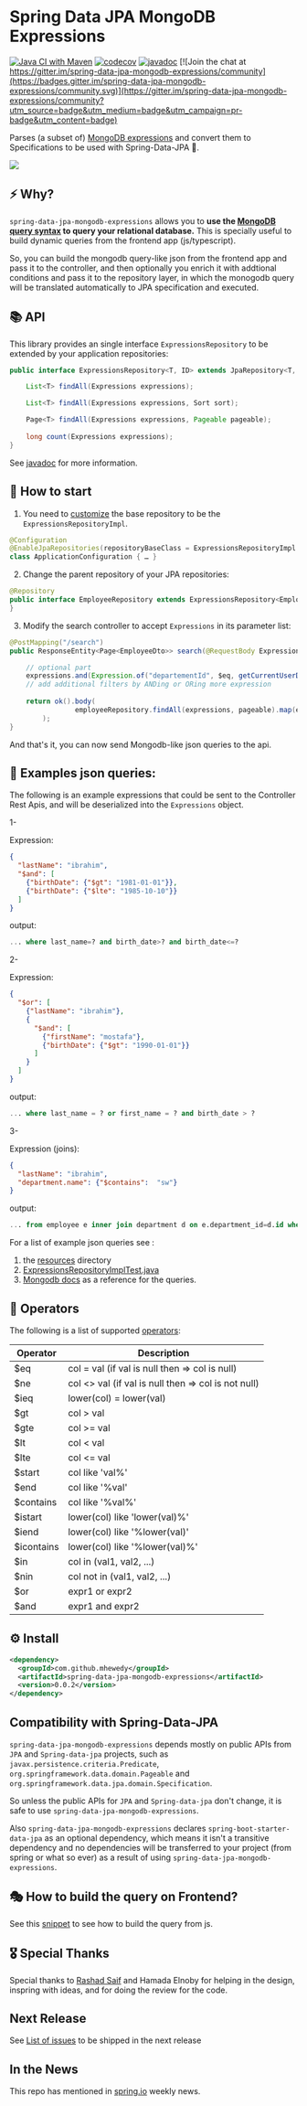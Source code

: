 # Spring Data JPA MongoDB Expressions


[![Java CI with Maven](https://github.com/mhewedy/spring-data-jpa-mongodb-expressions/actions/workflows/maven.yml/badge.svg)](https://github.com/mhewedy/spring-data-jpa-mongodb-expressions/actions/workflows/maven.yml) [![codecov](https://codecov.io/gh/mhewedy/spring-data-jpa-mongodb-expressions/branch/master/graph/badge.svg?token=3BR9MGYVC8)](https://codecov.io/gh/mhewedy/spring-data-jpa-mongodb-expressions) [![javadoc](https://javadoc.io/badge2/com.github.mhewedy/spring-data-jpa-mongodb-expressions/javadoc.svg)](https://javadoc.io/doc/com.github.mhewedy/spring-data-jpa-mongodb-expressions) [![Join the chat at https://gitter.im/spring-data-jpa-mongodb-expressions/community](https://badges.gitter.im/spring-data-jpa-mongodb-expressions/community.svg)](https://gitter.im/spring-data-jpa-mongodb-expressions/community?utm_source=badge&utm_medium=badge&utm_campaign=pr-badge&utm_content=badge)

Parses (a subset of) [MongoDB expressions](https://docs.mongodb.com/manual/tutorial/query-documents/) and convert them to Specifications to be used with Spring-Data-JPA 🎉.

<image src="https://github.com/mhewedy/spring-data-jpa-mongodb-expressions/blob/master/logo.png?raw=true">

## ⚡️ Why?
`spring-data-jpa-mongodb-expressions` allows you to **use the [MongoDB query syntax](https://docs.mongodb.com/manual/tutorial/query-documents/) to query your relational database.** This is specially useful to build dynamic queries from the frontend app (js/typescript).

So, you can build the mongodb query-like json from the frontend app and pass it to the controller, and then optionally you enrich it with addtional conditions and pass it to the repository layer, in which the monogodb query will be translated automatically to JPA specification and executed.


## 📚 API

This library provides an single interface `ExpressionsRepository` to be extended by your application repositories:

```java
public interface ExpressionsRepository<T, ID> extends JpaRepository<T, ID> {

    List<T> findAll(Expressions expressions);

    List<T> findAll(Expressions expressions, Sort sort);

    Page<T> findAll(Expressions expressions, Pageable pageable);
    
    long count(Expressions expressions);
}
```
See [javadoc](https://javadoc.io/doc/com.github.mhewedy/spring-data-jpa-mongodb-expressions) for more information.

## 🚀 How to start

1. You need to [customize](https://docs.spring.io/spring-data/jpa/docs/current/reference/html/#repositories.customize-base-repository) the base repository to be the `ExpressionsRepositoryImpl`.

```java
@Configuration
@EnableJpaRepositories(repositoryBaseClass = ExpressionsRepositoryImpl.class)
class ApplicationConfiguration { … }
```

2. Change the parent repository of your JPA repositories: 

```java
@Repository
public interface EmployeeRepository extends ExpressionsRepository<Employee, Long> {
}
```

3. Modify the search controller to accept `Expressions` in its parameter list:

```java
@PostMapping("/search")
public ResponseEntity<Page<EmployeeDto>> search(@RequestBody Expressions expressions, Pageable pageable) {

    // optional part
    expressions.and(Expression.of("departementId", $eq, getCurrentUserDeptId()));
    // add additional filters by ANDing or ORing more expression
    
    return ok().body(
                employeeRepository.findAll(expressions, pageable).map(employeeMapper::toDto)
        );
}
```
 And that's it, you can now send Mongodb-like json queries to the api.

## 🏮 Examples json queries:

The following is an example expressions that could be sent to the Controller Rest Apis, and will be deserialized into the `Expressions` object.

1-

Expression:
```json
{
  "lastName": "ibrahim",
  "$and": [
    {"birthDate": {"$gt": "1981-01-01"}},
    {"birthDate": {"$lte": "1985-10-10"}}
  ]
}
```

output:
```sql
... where last_name=? and birth_date>? and birth_date<=?
```

2-

Expression:
```json
{
  "$or": [
    {"lastName": "ibrahim"},
    {
      "$and": [
        {"firstName": "mostafa"},
        {"birthDate": {"$gt": "1990-01-01"}}
      ]
    }
  ]
}
```

output:
```sql
... where last_name = ? or first_name = ? and birth_date > ?
```

3-

Expression (joins):
```json
{
  "lastName": "ibrahim",
  "department.name": {"$contains":  "sw"}
}
```

output:
```sql
... from employee e inner join department d on e.department_id=d.id where e.last_name=? and d.name like ?
```

For a list of example json queries see :

1. the [resources](https://github.com/mhewedy/spring-data-jpa-mongodb-expressions/tree/master/src/test/resources) directory  
2. [ExpressionsRepositoryImplTest.java](https://github.com/mhewedy/spring-data-jpa-mongodb-expressions/blob/master/src/test/java/com/github/mhewedy/expressions/ExpressionsRepositoryImplTest.java)
3. [Mongodb docs](https://docs.mongodb.com/manual/tutorial/query-documents/) as a reference for the queries.

## 🏹 Operators
The following is a list of supported [operators](https://github.com/mhewedy/spring-data-jpa-mongodb-expressions/blob/master/src/main/java/com/github/mhewedy/expressions/Operator.java):

Operator      | Description
----------- | -----------
$eq      | col = val   (if val is null then => col is null)
$ne     |  col <> val  (if val is null then => col is not null)
$ieq    |  lower(col) = lower(val)
$gt     |  col > val
$gte    |  col >= val
$lt     |  col < val
$lte    |  col <= val
$start  |  col like 'val%'
$end     |  col like '%val'
$contains|  col like '%val%'
$istart  |  lower(col) like 'lower(val)%'
$iend    |  lower(col) like '%lower(val)'
$icontains|  lower(col) like '%lower(val)%'
$in      |  col in (val1, val2, ...)
$nin     |  col not in (val1, val2, ...)
$or      |  expr1 or expr2
$and     |  expr1 and expr2

## ⚙️ Install

```xml
<dependency>
  <groupId>com.github.mhewedy</groupId>
  <artifactId>spring-data-jpa-mongodb-expressions</artifactId>
  <version>0.0.2</version>
</dependency>
```

## Compatibility with Spring-Data-JPA
`spring-data-jpa-mongodb-expressions` depends mostly on public APIs from `JPA` and `Spring-data-jpa` projects, such as `javax.persistence.criteria.Predicate`, `org.springframework.data.domain.Pageable` and `org.springframework.data.jpa.domain.Specification`.

So unless the public APIs for `JPA` and `Spring-data-jpa` don't change, it is safe to use `spring-data-jpa-mongodb-expressions`.

Also `spring-data-jpa-mongodb-expressions` declares `spring-boot-starter-data-jpa` as an optional dependency, which means it isn't a transitive dependency and no dependencies will be transferred to your project (from spring or what so ever) as a result of using `spring-data-jpa-mongodb-expressions`.


## 🎭 How to build the query on Frontend?
See this [snippet](https://playcode.io/753066/) to see how to build the query from js.

## 🎖 Special Thanks 

Special thanks to [Rashad Saif](https://github.com/rashadsaif) and Hamada Elnoby for helping in the design, inspring with ideas, and for doing the review for the code.  
    
## Next Release
See [List of issues](https://github.com/mhewedy/spring-data-jpa-mongodb-expressions/issues?q=is%3Aissue+milestone%3A0.0.3) to be shipped in the next release
    
## In the News
This repo has mentioned in [spring.io](http://spring.io/blog/2021/07/06/this-week-in-spring-july-6th-2021) weekly news.
